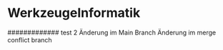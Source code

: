 # WerkzeugeInformatik #
#############
test 2
Änderung im Main Branch
Änderung im merge conflict branch

